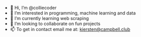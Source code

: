 - 👋 Hi, I’m @colliecoder
- 👀 I’m interested in programming, machine learning and data
- 🌱 I’m currently learning web scraping
- 💞️ I’m looking to collaborate on fun projects
- 📫 To get in contact email me at: kiersten@campbell.club

<!---
colliecoder/colliecoder is a ✨ special ✨ repository because its `README.md` (this file) appears on your GitHub profile.
You can click the Preview link to take a look at your changes.
--->
